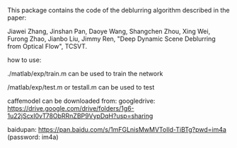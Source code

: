 This package contains the code of the deblurring algorithm described in the paper: 

Jiawei Zhang, Jinshan Pan, Daoye Wang, Shangchen Zhou, Xing Wei, Furong Zhao, Jianbo Liu, Jimmy Ren, "Deep Dynamic Scene Deblurring from Optical Flow", TCSVT. 

how to use:

./matlab/exp/train.m can be used to train the network

/matlab/exp/test.m or testall.m can be used to test

caffemodel can be downloaded from:
googledrive: https://drive.google.com/drive/folders/1g6-1u22jScxI0vT78ObRRnZBP9VypDqH?usp=sharing

baidupan: https://pan.baidu.com/s/1mFGLnisMwMVToIld-TiBTg?pwd=im4a (password: im4a)
